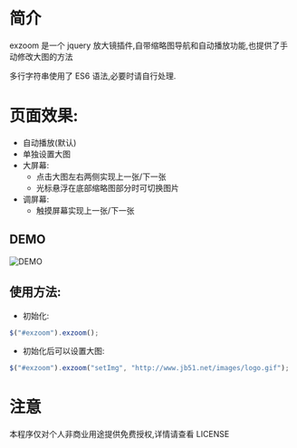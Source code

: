 # 简介
exzoom 是一个 jquery 放大镜插件,自带缩略图导航和自动播放功能,也提供了手动修改大图的方法

多行字符串使用了 ES6 语法,必要时请自行处理.

# 页面效果:
* 自动播放(默认)
* 单独设置大图
* 大屏幕:
    * 点击大图左右两侧实现上一张/下一张
    * 光标悬浮在底部缩略图部分时可切换图片
* 调屏幕:
    * 触摸屏幕实现上一张/下一张    
 
## DEMO
![DEMO](https://github.com/weihaipy/exzoom/raw/master/demo/demo.png "DEMO")

## 使用方法:
* 初始化: 
```javascript
$("#exzoom").exzoom();
```
* 初始化后可以设置大图:
 ```javascript
 $("#exzoom").exzoom("setImg", "http://www.jb51.net/images/logo.gif");
```  

# 注意
本程序仅对个人非商业用途提供免费授权,详情请查看 LICENSE
